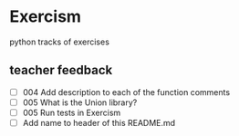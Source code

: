 # Exercism
python tracks of exercises

## teacher feedback
- [ ] 004 Add description to each of the function comments
- [ ] 005 What is the Union library?
- [ ] 005 Run tests in Exercism
- [ ] Add name to header of this README.md
